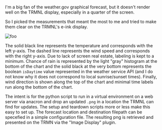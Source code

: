I'm a big fan of the weather.gov graphical forecast, but it doesn't render well on the TRMNL display, especially in a quarter of the screen.

So I picked the measurements that meant the most to me and tried to make them clear on the TRMNL's e-ink display.

![foo](https://github.com/user-attachments/assets/041752bc-919a-4bff-b17b-dc1afed5becb)

The solid black line represents the temperature and corresponds with the left y-axis.  The dashed line represents the wind speed and corresponds with the right y-axis.  Due to lack of screen real estate, labeling is kept to a minimum.  Chance of rain is represented by the light "gray" histogram at the bottom of the chart and the solid black at the very bottom represents the boolean `isDaytime` value represented in the weather service API (and I do not know why it does not correspond to local sunrise/sunset times).  Finally, wind direction is shown along the top of the chart and minimal time labels run along the bottom of the chart.

The intent is for the python script to run in a virtual environment on a web server via anacron and drop an updated `.png` in a location the TRMNL can find for updates.  The setup and teardown scripts more or less make this easy to set up.  The forecast location and destination filepath can be specefied in a simple configuration file.  The resulting png is retrieved and presented on the TRMN via the "Image Display" plugin.
